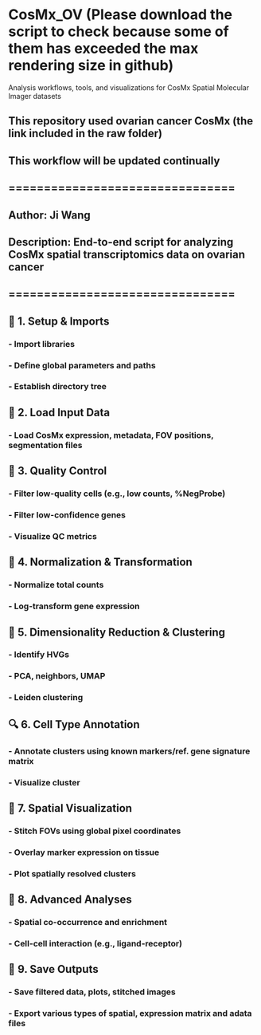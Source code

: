 # CosMx_OV (Please download the script to check because some of them has exceeded the max rendering size in github)
Analysis workflows, tools, and visualizations for CosMx Spatial Molecular Imager datasets

## This repository used ovarian cancer CosMx (the link included in the raw folder)
## This workflow will be **updated** continually

## ================================
## Author: Ji Wang
## Description: End-to-end script for analyzing CosMx spatial transcriptomics data on ovarian cancer
## ================================


## 📁 1. Setup & Imports
### - Import libraries
### - Define global parameters and paths
### - Establish directory tree



## 📂 2. Load Input Data
### - Load CosMx expression, metadata, FOV positions, segmentation files



## 🧪 3. Quality Control
### - Filter low-quality cells (e.g., low counts, %NegProbe)
### - Filter low-confidence genes
### - Visualize QC metrics



## 🧬 4. Normalization & Transformation
### - Normalize total counts 
### - Log-transform gene expression


## 🧩 5. Dimensionality Reduction & Clustering
### - Identify HVGs
### - PCA, neighbors, UMAP
### - Leiden clustering



## 🔍 6. Cell Type Annotation
### - Annotate clusters using known markers/ref. gene signature matrix
### - Visualize cluster



## 🧭 7. **Spatial Visualization**
### - Stitch FOVs using global pixel coordinates
### - Overlay marker expression on tissue
### - Plot spatially resolved clusters



## 🧪 8. **Advanced Analyses**
### - Spatial co-occurrence and enrichment
### - Cell-cell interaction (e.g., ligand-receptor)



## 💾 9. Save Outputs
### - Save filtered data, plots, stitched images
### - Export various types of spatial, expression matrix and adata files

